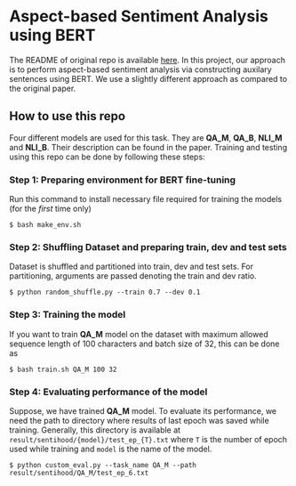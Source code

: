 # Aspect-based Sentiment Analysis using BERT
The README of original repo is available [here](https://github.com/HSLCY/ABSA-BERT-pair/blob/master/README.md). In this project, our approach is to perform aspect-based sentiment analysis via constructing auxilary sentences using BERT. We use a slightly different approach as compared to the original paper.
## How to use this repo
Four different models are used for this task. They are __QA_M__, __QA_B__, __NLI_M__ and __NLI_B__. Their description can be found in the paper. Training and testing using this repo can be done by following these steps:
### Step 1: Preparing environment for BERT fine-tuning
Run this command to install necessary file required for training the models (for the _first_ time only)
```
$ bash make_env.sh
```
### Step 2: Shuffling Dataset and preparing train, dev and test sets
Dataset is shuffled and partitioned into train, dev and test sets. For partitioning, arguments are passed denoting the train and dev ratio.
```
$ python random_shuffle.py --train 0.7 --dev 0.1
```
### Step 3: Training the model
If you want to train __QA_M__ model on the dataset with maximum allowed sequence length of 100 characters and batch size of 32, this can be done as
```
$ bash train.sh QA_M 100 32
```
### Step 4: Evaluating performance of the model
Suppose, we have trained __QA_M__ model. To evaluate its performance, we need the path to directory where results of last epoch was saved while training. Generally, this directory is available at `result/sentihood/{model}/test_ep_{T}.txt` where `T` is the number of epoch used while training and `model` is the name of the model.
```
$ python custom_eval.py --task_name QA_M --path result/sentihood/QA_M/test_ep_6.txt
```
